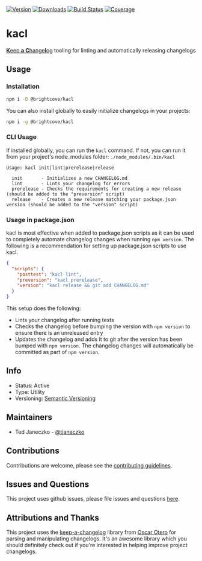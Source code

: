 [![Version](https://img.shields.io/npm/v/@brightcove/kacl.svg)](https://www.npmjs.com/package/@brightcove/kacl)
[![Downloads](https://img.shields.io/npm/dt/@brightcove/kacl.svg)](https://www.npmjs.com/package/@brightcove/kacl)
[![Build Status](https://travis-ci.org/brightcove/kacl.svg?branch=master)](https://travis-ci.org/brightcove/kacl)
[![Coverage](https://img.shields.io/codecov/c/github/brightcove/kacl/master.svg)](https://codecov.io/gh/brightcove/kacl)

# kacl

[**K**eep **a** **C**hange**l**og](https://keepachangelog.com/en/1.0.0/) tooling for linting and automatically releasing changelogs

## Usage

### Installation

```bash
npm i -D @brightcove/kacl
```

You can also install globally to easily initialize changelogs in your projects:

```bash
npm i -g @brightcove/kacl
```

### CLI Usage

If installed globally, you can run the `kacl` command. If not, you can run it from your project's node_modules folder: `./node_modules/.bin/kacl`

```
Usage: kacl init|lint|prerelease|release

  init       - Initializes a new CHANGELOG.md
  lint       - Lints your changelog for errors
  prerelease - Checks the requirements for creating a new release (should be added to the "preversion" script)
  release    - Creates a new release matching your package.json version (should be added to the "version" script)
```

### Usage in package.json

kacl is most effective when added to package.json scripts as it can be used to completely automate changelog changes when running `npm version`. The following is a recommendation for setting up package.json scripts to use kacl.

```json
{
  "scripts": {
    "posttest": "kacl lint",
    "preversion": "kacl prerelease",
    "version": "kacl release && git add CHANGELOG.md"
  }
}
```

This setup does the following:

- Lints your changelog after running tests
- Checks the changelog before bumping the version with `npm version` to ensure there is an unreleased entry
- Updates the changelog and adds it to git after the version has been bumped with `npm version`. The changelog changes will automatically be committed as part of `npm version`.

## Info

- Status: Active
- Type: Utility
- Versioning: [Semantic Versioning](http://semver.org/spec/v2.0.0.html)

## Maintainers

- Ted Janeczko - [@tjaneczko](https://github.com/tjaneczko)

## Contributions

Contributions are welcome, please see the [contributing guidelines](https://github.com/brightcove/kacl/blob/master/CONTRIBUTING.md).

## Issues and Questions

This project uses github issues, please file issues and questions [here](https://github.com/kacl/changelog/issues).

## Attributions and Thanks

This project uses the [keep-a-changelog](https://github.com/oscarotero/keep-a-changelog/) library from [Oscar Otero](https://github.com/oscarotero) for parsing and manipulating changelogs. It's an awesome library which you should definitely check out if you're interested in helping improve project changelogs.